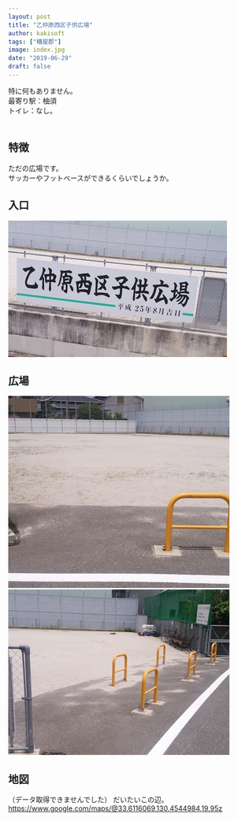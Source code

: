 ```yaml
---
layout: post
title: "乙仲原西区子供広場"
author: kakisoft
tags: ["糟屋郡"]
image: index.jpg
date: "2019-06-29"
draft: false
---
```


特に何もありません。  
最寄り駅：柚須  
トイレ：なし。   
　  
## 特徴
ただの広場です。    
サッカーやフットベースができるくらいでしょうか。  

## 入口
![signboard](./signboard.jpg)  

## 広場
![ground01](./ground01.jpg)  
![ground02](./ground02.jpg)  


## 地図
（データ取得できませんでした）
だいたいこの辺。
https://www.google.com/maps/@33.6116069,130.4544984,19.95z  


